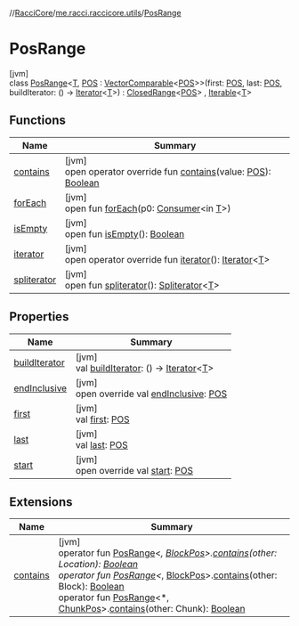 //[RacciCore](../../../index.md)/[me.racci.raccicore.utils](../index.md)/[PosRange](index.md)

# PosRange

[jvm]\
class [PosRange](index.md)&lt;[T](index.md), [POS](index.md) : [VectorComparable](../-vector-comparable/index.md)&lt;[POS](index.md)&gt;&gt;(first: [POS](index.md), last: [POS](index.md), buildIterator: () -&gt; [Iterator](https://kotlinlang.org/api/latest/jvm/stdlib/kotlin.collections/-iterator/index.html)&lt;[T](index.md)&gt;) : [ClosedRange](https://kotlinlang.org/api/latest/jvm/stdlib/kotlin.ranges/-closed-range/index.html)&lt;[POS](index.md)&gt; , [Iterable](https://kotlinlang.org/api/latest/jvm/stdlib/kotlin.collections/-iterable/index.html)&lt;[T](index.md)&gt;

## Functions

| Name | Summary |
|---|---|
| [contains](contains.md) | [jvm]<br>open operator override fun [contains](contains.md)(value: [POS](index.md)): [Boolean](https://kotlinlang.org/api/latest/jvm/stdlib/kotlin/-boolean/index.html) |
| [forEach](../../me.racci.raccicore.utils.collections/-observable-collection/index.md#1532301601%2FFunctions%2F-1216412040) | [jvm]<br>open fun [forEach](../../me.racci.raccicore.utils.collections/-observable-collection/index.md#1532301601%2FFunctions%2F-1216412040)(p0: [Consumer](https://docs.oracle.com/javase/8/docs/api/java/util/function/Consumer.html)&lt;in [T](index.md)&gt;) |
| [isEmpty](index.md#1458256964%2FFunctions%2F-1216412040) | [jvm]<br>open fun [isEmpty](index.md#1458256964%2FFunctions%2F-1216412040)(): [Boolean](https://kotlinlang.org/api/latest/jvm/stdlib/kotlin/-boolean/index.html) |
| [iterator](iterator.md) | [jvm]<br>open operator override fun [iterator](iterator.md)(): [Iterator](https://kotlinlang.org/api/latest/jvm/stdlib/kotlin.collections/-iterator/index.html)&lt;[T](index.md)&gt; |
| [spliterator](../../me.racci.raccicore.utils.collections/-expiration-list-impl/index.md#-1387152138%2FFunctions%2F-1216412040) | [jvm]<br>open fun [spliterator](../../me.racci.raccicore.utils.collections/-expiration-list-impl/index.md#-1387152138%2FFunctions%2F-1216412040)(): [Spliterator](https://docs.oracle.com/javase/8/docs/api/java/util/Spliterator.html)&lt;[T](index.md)&gt; |

## Properties

| Name | Summary |
|---|---|
| [buildIterator](build-iterator.md) | [jvm]<br>val [buildIterator](build-iterator.md): () -&gt; [Iterator](https://kotlinlang.org/api/latest/jvm/stdlib/kotlin.collections/-iterator/index.html)&lt;[T](index.md)&gt; |
| [endInclusive](end-inclusive.md) | [jvm]<br>open override val [endInclusive](end-inclusive.md): [POS](index.md) |
| [first](first.md) | [jvm]<br>val [first](first.md): [POS](index.md) |
| [last](last.md) | [jvm]<br>val [last](last.md): [POS](index.md) |
| [start](start.md) | [jvm]<br>open override val [start](start.md): [POS](index.md) |

## Extensions

| Name | Summary |
|---|---|
| [contains](../contains.md) | [jvm]<br>operator fun [PosRange](index.md)&lt;*, [BlockPos](../-block-pos/index.md)&gt;.[contains](../contains.md)(other: Location): [Boolean](https://kotlinlang.org/api/latest/jvm/stdlib/kotlin/-boolean/index.html)<br>operator fun [PosRange](index.md)&lt;*, [BlockPos](../-block-pos/index.md)&gt;.[contains](../contains.md)(other: Block): [Boolean](https://kotlinlang.org/api/latest/jvm/stdlib/kotlin/-boolean/index.html)<br>operator fun [PosRange](index.md)&lt;*, [ChunkPos](../-chunk-pos/index.md)&gt;.[contains](../contains.md)(other: Chunk): [Boolean](https://kotlinlang.org/api/latest/jvm/stdlib/kotlin/-boolean/index.html) |
